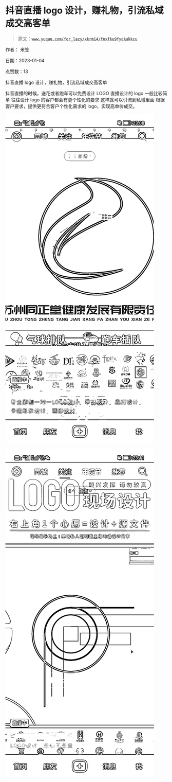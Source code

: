 # 抖音直播 logo 设计，赚礼物，引流私域成交高客单

> 原文：[`www.yuque.com/for_lazy/xkrm14/fnxfku9fydkukkcu`](https://www.yuque.com/for_lazy/xkrm14/fnxfku9fydkukkcu)

作者： 米笠 

日期：2023-01-04 

点赞数：13 

抖音直播 logo 设计，赚礼物，引流私域成交高客单 

抖音直播的时候，送花或者跑车可以免费设计 LOGO 直播设计的 logo 一般比较简单 往往设计 logo 的客户都会有更个性化的要求 这样就可以引流到私域里面 根据客户要求，提供更符合客户个性化需求的 logo，实现高单价成交。 

![](img/1ce8aaa42dd7bf6e17d0d84f2c2dca76.png) 

![](img/24c670ec9c660a6fd3acc1f90090ee38.png) 

